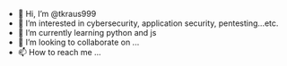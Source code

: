 - 👋 Hi, I’m @tkraus999
- 👀 I’m interested in cybersecurity, application security, pentesting...etc.
- 🌱 I’m currently learning python and js
- 💞️ I’m looking to collaborate on ...
- 📫 How to reach me ...

<!---
tkraus999/tkraus999 is a ✨ special ✨ repository because its `README.md` (this file) appears on your GitHub profile.
You can click the Preview link to take a look at your changes.
--->

